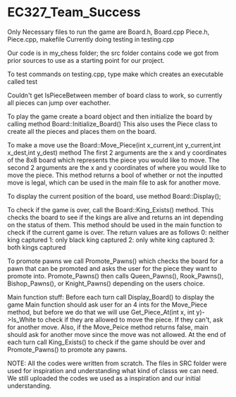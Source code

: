# EC327_Team_Success

Only Necessary files to run the game are Board.h, Board.cpp Piece.h, Piece.cpp, makefile
Currently doing testing in testing.cpp

Our code is in my_chess folder; the src folder contains code we got from prior sources to use as a starting point for our project.

To test commands on testing.cpp, type make which creates an executable called test

Couldn't get IsPieceBetween member of board class to work, so currently all pieces can jump over eachother.

To play the game create a board object and then initialize the board by calling method
Board::Initialize_Board()
This also uses the Piece class to create all the pieces and places them on the board.

To make a move use the Board::Move_Piece(int x_current,int y_current,int x_dest,int y_dest) method
The first 2 arguments are the x and y coordinates of the 8x8 board which represents the piece you would
like to move. The second 2 arguments are the x and y coordinates of where you would like to move the piece.
This method returns a bool of whether or not the inputted move is legal, which can be used in the main file
to ask for another move.

To display the current position of the board, use method Board::Display();

To check if the game is over, call the Board::King_Exists() method. This checks the board to see if the 
kings are alive and returns an int depending on the status of them. This method should be used in the 
main function to check if the current game is over. The return values are as follows
0: neither king captured
1: only black king captured
2: only white king captured
3: both kings captured

To promote pawns we call Promote_Pawns() which checks the board for a pawn that can be promoted and asks
the user for the piece they want to promote into. Promote_Pawns() then calls Queen_Pawns(), Rook_Pawns(),
Bishop_Pawns(), or Knight_Pawns() depending on the users choice.

Main function stuff:
Before each turn call Display_Board() to display the game
Main function should ask user for an 4 ints for the Move_Piece method, but before we do that we will use 
Get_Piece_At(int x, int y)->Is_White to check if they are allowed to move the piece. If they can't, ask
for another move. Also, if the Move_Peice method returns false, main should ask for another move since the 
move was not allowed. At the end of each turn call King_Exists() to check if the game should be over and
Promote_Pawns() to promote any pawns.

NOTE: All the codes were written from scratch. The files in SRC folder were used for inspiration and understanding
what kind of classs we can need. We still uploaded the codes we used as a inspiration and our initial understanding.
